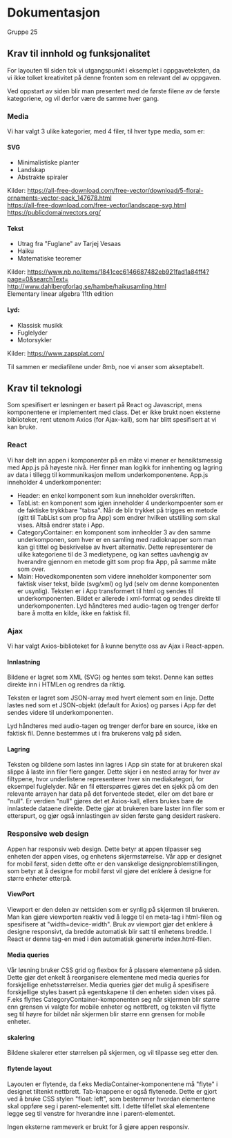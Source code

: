# Dokumentasjon
Gruppe 25

## Krav til innhold og funksjonalitet
For layouten til siden tok vi utgangspunkt i eksemplet i oppgaveteksten, da vi ikke tolket kreativitet på denne fronten som en relevant del av oppgaven.

Ved oppstart av siden blir man presentert med de første filene av de første kategoriene, og vil derfor være de samme hver gang.


### Media

Vi har valgt 3 ulike kategorier, med 4 filer, til hver type media, som er:
#### SVG
 - Minimalistiske planter
 - Landskap
 - Abstrakte spiraler

Kilder:
https://all-free-download.com/free-vector/download/5-floral-ornaments-vector-pack_147678.html  
https://all-free-download.com/free-vector/landscape-svg.html  
https://publicdomainvectors.org/

#### Tekst
 - Utrag fra "Fuglane" av Tarjej Vesaas
 - Haiku
 - Matematiske teoremer

 Kilder:
 https://www.nb.no/items/1841cec6146687482eb921fad1a84ff4?page=0&searchText=  
http://www.dahlbergforlag.se/hambe/haikusamling.html  
Elementary linear algebra 11th edition
 #### Lyd:
 - Klassisk musikk
 - Fuglelyder
 - Motorsykler

Kilder:  https://www.zapsplat.com/

Til sammen er mediafilene under 8mb, noe vi anser som akseptabelt.

## Krav til teknologi

Som spesifisert er løsningen er basert på React og Javascript, mens komponentene er implementert med class. Det er ikke brukt noen eksterne biblioteker, rent utenom Axios (for Ajax-kall), som har blitt spesifisert at vi kan bruke.

### React

Vi har delt inn appen i komponenter på en måte vi mener er hensiktsmessig med App.js på høyeste nivå. Her finner man logikk for innhenting og lagring av data i tillegg til kommunikasjon mellom underkomponentene. App.js inneholder 4 underkomponenter:

 - Header: en enkel komponent som kun inneholder overskriften.
 - TabList: en komponent som igjen inneholder 4 underkompoenter som er de faktiske trykkbare "tabsa". Når de blir trykket på trigges en metode (gitt til TabList som prop fra App) som endrer hvilken utstilling som skal vises. Altså endrer state i App.
 - CategoryContainer: en komponent som innheolder 3 av den samme underkomponen, som hver er en samling med radioknapper som man kan gi tittel og beskrivelse av hvert alternativ. Dette representerer de ulike kategoriene til de 3 medietypene, og kan settes uavhengig av hverandre gjennom en metode gitt som prop fra App, på samme måte som over.
 - Main: Hovedkomponenten som videre inneholder komponenter som faktisk viser tekst, bilde (svg/xml) og lyd (selv om denne komponenten er usynlig). Teksten er i App transformert til html og sendes til underkomponenten. Bildet er allerede i xml-format og sendes direkte til underkomponenten. Lyd håndteres med audio-tagen og trenger derfor bare å motta en kilde, ikke en faktisk fil.

### Ajax
Vi har valgt Axios-biblioteket for å kunne benytte oss av Ajax i React-appen.

#### Innlastning
Bildene er lagret som XML (SVG) og hentes som tekst. Denne kan settes direkte inn i HTMLen og  rendres da riktig.

Teksten er lagret som JSON-array med hvert element som en linje. Dette lastes ned som et JSON-objekt (default for Axios) og parses i App før det sendes videre til underkomponenten.

Lyd håndteres med audio-tagen og trenger derfor bare en source, ikke en faktisk fil. Denne bestemmes ut i fra brukerens valg på siden.
 #### Lagring
 Teksten og bildene som lastes inn lagres i App sin state for at brukeren skal slippe å laste inn filer flere ganger. Dette skjer i en nested array for hver av filtypene, hvor underlistene representerer hver sin mediakategori, for eksempel fuglelyder. Når en fil etterspørres gjøres det en sjekk på om den relevante arrayen har data på det forventede stedet, eller om det bare er "null". Er verdien "null" gjøres det et Axios-kall, ellers brukes bare de innlastede dataene direkte. Dette gjør at brukeren bare laster inn filer som er etterspurt, og gjør også innlastingen av siden første gang desidert raskere.

### Responsive web design
Appen har responsiv web design. Dette betyr at appen tilpasser seg enheten der appen vises, og enhetens skjermstørrelse. Vår app er designet for mobil først, siden dette ofte er den vanskelige designproblemstillingen, som betyr at å designe for mobil først vil gjøre det enklere å designe for større enheter etterpå.

#### ViewPort
Viewport er den delen av nettsiden som er synlig på skjermen til brukeren. Man kan gjøre viewporten reaktiv ved å legge til en meta-tag i html-filen og spesifisere at "width=device-width". Bruk av viewport gjør det enklere å designe responsivt, da bredde automatisk blir satt til enhetens bredde. I React er denne tag-en med i den automatisk genererte index.html-filen. 

#### Media queries
Vår løsning bruker CSS grid og flexbox for å plassere elementene på siden. Dette gjør det enkelt å reorganisere elementene med media queries for forskjellige enhetsstørrelser. Media queries gjør det mulig å spesifisere forskjellige styles basert på egentskapene til den enheten siden vises på. F.eks flyttes CategoryContainer-komponenten seg når skjermen blir større enn grensen vi valgte for mobile enheter og nettbrett, og teksten vil flytte seg til høyre for bildet når skjermen blir større enn grensen for mobile enheter.

#### skalering
Bildene skalerer etter størrelsen på skjermen, og vil tilpasse seg etter den.

#### flytende layout
Layouten er flytende, da f.eks MediaContainer-komponentene må "flyte" i designet tiltenkt nettbrett. Tab-knappene er også flytenede. Dette er gjort ved å bruke CSS stylen "float: left", som bestemmer hvordan elementene skal oppføre seg i parent-elementet sitt. I dette tilfellet skal elementene legge seg til venstre for hverandre inne i parent-elementet.

Ingen eksterne rammeverk er brukt for å gjøre appen responsiv.
